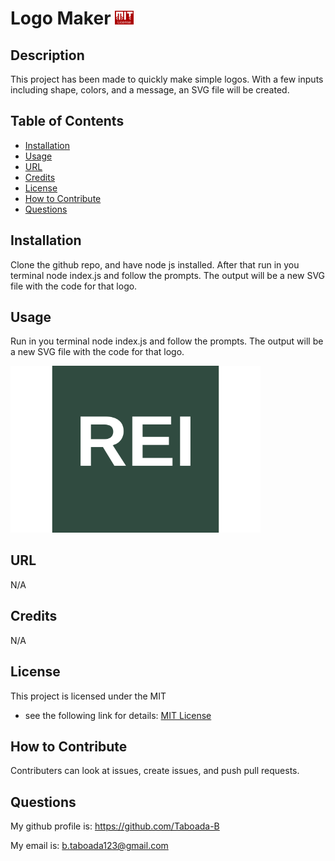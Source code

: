 # Logo Maker <img src="./utl/img/MIT-logo.jpg" alt="logo" width="30"/>

## Description 
This project has been made to quickly make simple logos. With a few inputs including shape, colors, and a message, an SVG file will be created.

## Table of Contents
- [Installation](#installation)
- [Usage](#usage)
- [URL](#url)
- [Credits](#credits)
- [License](#license)
- [How to Contribute](#how-to-contribute)
- [Questions](#questions)

## Installation
Clone the github repo, and have node js installed.  After that run in you terminal node index.js and follow the prompts. The output will be a new SVG file with the code for that logo.

## Usage
Run in you terminal node index.js and follow the prompts. The output will be a new SVG file with the code for that logo.

<img src="./examples/REI.svg" alt="screenshot" width="400"/>

## URL
N/A

## Credits
N/A

## License



This project is licensed under the MIT 
- see the following link for details: [MIT License](https://opensource.org/licenses/MIT)

## How to Contribute
Contributers can look at issues, create issues, and push pull requests.

## Questions
My github profile is: https://github.com/Taboada-B
 
My email is: b.taboada123@gmail.com

